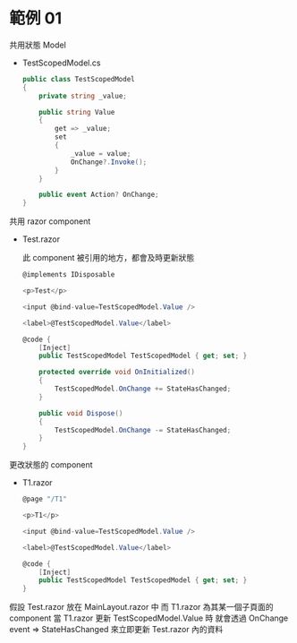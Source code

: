 # 範例 01

共用狀態 Model

-   TestScopedModel.cs

    ```cs
    public class TestScopedModel
    {
        private string _value;

        public string Value
        {
            get => _value;
            set
            {
                _value = value;
                OnChange?.Invoke();
            }
        }

        public event Action? OnChange;
    }
    ```

共用 razor component

-   Test.razor

    此 component 被引用的地方，都會及時更新狀態

    ```cs
    @implements IDisposable

    <p>Test</p>

    <input @bind-value=TestScopedModel.Value />

    <label>@TestScopedModel.Value</label>

    @code {
        [Inject]
        public TestScopedModel TestScopedModel { get; set; }

        protected override void OnInitialized()
        {
            TestScopedModel.OnChange += StateHasChanged;
        }

        public void Dispose()
        {
            TestScopedModel.OnChange -= StateHasChanged;
        }
    }

    ```

更改狀態的 component

-   T1.razor

    ```cs
    @page "/T1"

    <p>T1</p>

    <input @bind-value=TestScopedModel.Value />

    <label>@TestScopedModel.Value</label>

    @code {
        [Inject]
        public TestScopedModel TestScopedModel { get; set; }
    }
    ```

假設 Test.razor 放在 MainLayout.razor 中
而 T1.razor 為其某一個子頁面的 component
當 T1.razor 更新 TestScopedModel.Value 時
就會透過 OnChange event => StateHasChanged 來立即更新 Test.razor 內的資料
